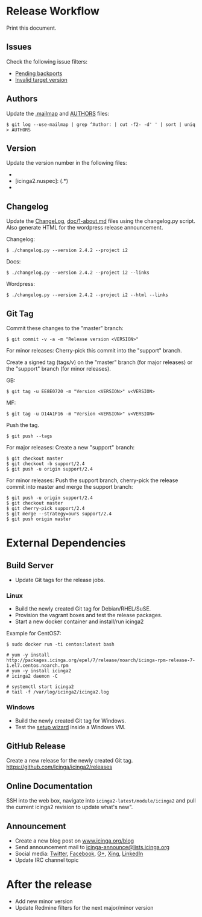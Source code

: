 # Release Workflow

Print this document.

## Issues

Check the following issue filters:

* [Pending backports](https://dev.icinga.org/projects/i2/issues?query_id=41)
* [Invalid target version](https://dev.icinga.org/projects/i2/issues?query_id=55)

## Authors

Update the [.mailmap](.mailmap) and [AUTHORS](AUTHORS) files:

    $ git log --use-mailmap | grep ^Author: | cut -f2- -d' ' | sort | uniq > AUTHORS

## Version

Update the version number in the following files:

* [icinga2.spec]: Version: (.*)
* [icinga2.nuspec]: <version>(.*)</version>
* [tools/chocolateyInstall.ps1]: Icinga2-v(.*).exe

## Changelog

Update the [ChangeLog](ChangeLog), [doc/1-about.md](doc/1-about.md) files using
the changelog.py script. Also generate HTML for the wordpress release announcement.

Changelog:

    $ ./changelog.py --version 2.4.2 --project i2

Docs:

    $ ./changelog.py --version 2.4.2 --project i2 --links

Wordpress:

    $ ./changelog.py --version 2.4.2 --project i2 --html --links

## Git Tag

Commit these changes to the "master" branch:

    $ git commit -v -a -m "Release version <VERSION>"

For minor releases: Cherry-pick this commit into the "support" branch.

Create a signed tag (tags/v<VERSION>) on the "master" branch (for major
releases) or the "support" branch (for minor releases).

GB:

    $ git tag -u EE8E0720 -m "Version <VERSION>" v<VERSION>

MF:

    $ git tag -u D14A1F16 -m "Version <VERSION>" v<VERSION>

Push the tag.

    $ git push --tags

For major releases: Create a new "support" branch:

    $ git checkout master
    $ git checkout -b support/2.4
    $ git push -u origin support/2.4

For minor releases: Push the support branch, cherry-pick the release commit
into master and merge the support branch:

    $ git push -u origin support/2.4
    $ git checkout master
    $ git cherry-pick support/2.4
    $ git merge --strategy=ours support/2.4
    $ git push origin master

# External Dependencies

## Build Server

* Update Git tags for the release jobs.

### Linux

* Build the newly created Git tag for Debian/RHEL/SuSE.
* Provision the vagrant boxes and test the release packages.
* Start a new docker container and install/run icinga2

Example for CentOS7:

    $ sudo docker run -ti centos:latest bash

    # yum -y install http://packages.icinga.org/epel/7/release/noarch/icinga-rpm-release-7-1.el7.centos.noarch.rpm
    # yum -y install icinga2
    # icinga2 daemon -C

    # systemctl start icinga2
    # tail -f /var/log/icinga2/icinga2.log

### Windows

* Build the newly created Git tag for Windows.
* Test the [setup wizard](http://packages.icinga.org/windows/) inside a Windows VM.

## GitHub Release

Create a new release for the newly created Git tag.
https://github.com/Icinga/icinga2/releases

## Online Documentation

SSH into the web box, navigate into `icinga2-latest/module/icinga2`
and pull the current icinga2 revision to update what's new".

## Announcement

* Create a new blog post on www.icinga.org/blog
* Send announcement mail to icinga-announce@lists.icinga.org
* Social media: [Twitter](https://twitter.com/icinga), [Facebook](https://www.facebook.com/icinga), [G+](http://plus.google.com/+icinga), [Xing](https://www.xing.com/communities/groups/icinga-da4b-1060043), [LinkedIn](https://www.linkedin.com/groups/Icinga-1921830/about)
* Update IRC channel topic

# After the release

* Add new minor version
* Update Redmine filters for the next major/minor version
